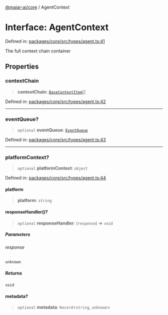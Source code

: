 [@maiar-ai/core](../index.md) / AgentContext

# Interface: AgentContext

Defined in: [packages/core/src/types/agent.ts:41](https://github.com/UraniumCorporation/maiar-ai/blob/main/packages/core/src/types/agent.ts#L41)

The full context chain container

## Properties

### contextChain

> **contextChain**: [`BaseContextItem`](BaseContextItem.md)[]

Defined in: [packages/core/src/types/agent.ts:42](https://github.com/UraniumCorporation/maiar-ai/blob/main/packages/core/src/types/agent.ts#L42)

***

### eventQueue?

> `optional` **eventQueue**: [`EventQueue`](EventQueue.md)

Defined in: [packages/core/src/types/agent.ts:43](https://github.com/UraniumCorporation/maiar-ai/blob/main/packages/core/src/types/agent.ts#L43)

***

### platformContext?

> `optional` **platformContext**: `object`

Defined in: [packages/core/src/types/agent.ts:44](https://github.com/UraniumCorporation/maiar-ai/blob/main/packages/core/src/types/agent.ts#L44)

#### platform

> **platform**: `string`

#### responseHandler()?

> `optional` **responseHandler**: (`response`) => `void`

##### Parameters

###### response

`unknown`

##### Returns

`void`

#### metadata?

> `optional` **metadata**: `Record`\<`string`, `unknown`\>
